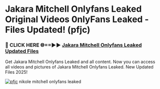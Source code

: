 # Jakara Mitchell Onlyfans Leaked Original Videos 0nlyFans Leaked - Files Updated! (pfjc)

<h3>🔴 CLICK HERE 🌐==►► <a href="https://tinyurl.com/x26r9saj" rel="nofollow">Jakara Mitchell Onlyfans Leaked Updated Files</a></h3>

Get Jakara Mitchell Onlyfans Leaked and all content. Now you can access all videos and pictures of Jakara Mitchell Onlyfans Leaked. New Updated Files 2025!

[![pfjc](https://i.imgur.com/LkgZPqh.gif)](https://tinyurl.com/x26r9saj)
nikole mitchell onlyfans leaked
